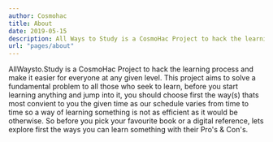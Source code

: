 ```yaml
---
author: Cosmohac
title: About
date: 2019-05-15
description: All Ways to Study is a CosmoHac Project to hack the learning process and make it easier for everyone.
url: "pages/about"
---
```


AllWaysto.Study is a CosmoHac Project to hack the learning process and make it easier for everyone at any given level.
This project aims to solve a fundamental problem to all those who seek to learn, before you start learning anything and jump into it, you should choose first the way(s) thats most convient to you the given time as our schedule varies from time to time so a way of learning something is not as efficient as it would be otherwise. So before you pick your favourite book or a digital reference, lets explore first the ways you can learn something with their Pro's & Con's.
